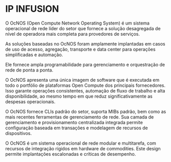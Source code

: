 # IP INFUSION

O OcNOS (Open Compute Network Operating System) é um sistema operacional de rede líder do setor que fornece a solução desagregada de nível de operadora mais completa para provedores de serviços. 

As soluções baseadas no OcNOS foram amplamente implantadas em casos de uso de acesso, agregação, transporte e data center para operações simplificadas e automação. 

Ele fornece ampla programabilidade para gerenciamento e orquestração de rede de ponta a ponta. 

O OcNOS apresenta uma única imagem de software que é executada em todo o portfólio de plataformas Open Compute dos principais fornecedores. Isso garante operações consistentes, automação de fluxo de trabalho e alta disponibilidade, ao mesmo tempo em que reduz significativamente as despesas operacionais. 

O OcNOS fornece CLIs padrão do setor, suporta MIBs padrão, bem como as mais recentes ferramentas de gerenciamento de rede. Sua camada de gerenciamento e provisionamento centralizada integrada permite configuração baseada em transações e modelagem de recursos de dispositivos. 

O OcNOS é um sistema operacional de rede modular e multitarefa, com recursos de integração rígidos em hardware de commodities. Este design permite implantações escalonadas e críticas de desempenho.
